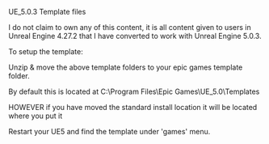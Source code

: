 UE_5.0.3 Template files

I do not claim to own any of this content, it is all content given to users in Unreal Engine 4.27.2 that I have
converted to work with Unreal Engine 5.0.3. 

To setup the template:

Unzip & move the above template folders to your epic games template folder.

By default this is located at C:\Program Files\Epic Games\UE_5.0\Templates

HOWEVER if you have moved the standard install location it will be located where you put it

Restart your UE5 and find the template under 'games' menu.
